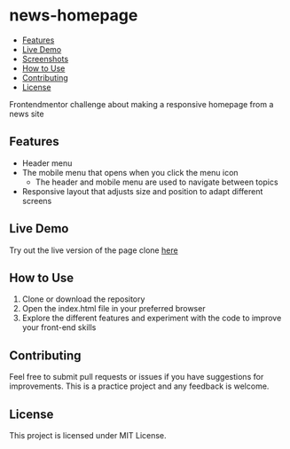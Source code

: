 # news-homepage

- [Features](#features)
- [Live Demo](#live-demo)
- [Screenshots](#screenshots)
- [How to Use](#how-to-use)
- [Contributing](#contributing)
- [License](#license)

Frontendmentor challenge about making a responsive homepage from a news site

## <a id="features">Features</a>

- Header menu
- The mobile menu that opens when you click the menu icon
  - The header and mobile menu are used to navigate between topics
- Responsive layout that adjusts size and position to adapt different screens


## <a id="live-demo">Live Demo</a>

Try out the live version of the page clone [here](https://comforting-snickerdoodle-51c347.netlify.app/)

## <a id="how-to-use">How to Use</a>

1. Clone or download the repository
2. Open the index.html file in your preferred browser
3. Explore the different features and experiment with the code to improve your front-end skills


## <a id="contributing">Contributing</a>

Feel free to submit pull requests or issues if you have suggestions for improvements. This is a practice project and any feedback is welcome.


## <a id="license">License</a>

This project is licensed under MIT License.
